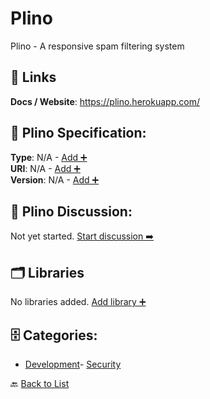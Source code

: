 # Plino

Plino - A responsive spam filtering system

##  🔗 Links
**Docs / Website**: https://plino.herokuapp.com/

## 🧬 Plino Specification:
**Type**: N/A - [Add ➕](https://github.com/apis-list/apis-list/edit/main/apis.yaml#L15153)  
**URI**: N/A - [Add ➕](https://github.com/apis-list/apis-list/edit/main/apis.yaml#L15153)  
**Version**: N/A - [Add ➕](https://github.com/apis-list/apis-list/edit/main/apis.yaml#L15153)

## 💬 Plino Discussion:
Not yet started. [Start discussion ➡️](https://github.com/apis-list/apis-list/discussions/new)

## 🗂️ Libraries

No libraries added. [Add library ➕](https://github.com/apis-list/apis-list/edit/main/apis.yaml#L15153)    


## 🗄️ Categories:
- [Development](https://github.com/apis-list/apis-list#development-)- [Security](https://github.com/apis-list/apis-list#security-)

🔙  [Back to List](https://github.com/apis-list/apis-list)
